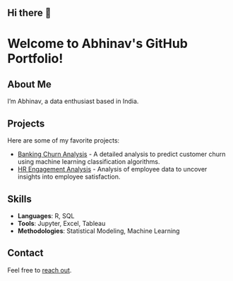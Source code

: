 ## Hi there 👋

# Welcome to Abhinav's GitHub Portfolio!

## About Me
I’m Abhinav, a data enthusiast based in India. 

## Projects
Here are some of my favorite projects:
- [Banking Churn Analysis](https://github.com/isabhinav/BankChurn) - A detailed analysis to predict customer churn using machine learning classification algorithms.
- [HR Engagement Analysis](https://github.com/isabhinav/HREngagement1) - Analysis of employee data to uncover insights into employee satisfaction.

## Skills
- **Languages**: R, SQL
- **Tools**: Jupyter, Excel, Tableau
- **Methodologies**: Statistical Modeling, Machine Learning


## Contact
Feel free to [reach out](mailto:abhinav.singh@live.com).

<!--
**isabhinav/isabhinav** is a ✨ _special_ ✨ repository because its `README.md` (this file) appears on your GitHub profile.

Here are some ideas to get you started:

- 🔭 I’m currently working on ...
- 🌱 I’m currently learning ...
- 👯 I’m looking to collaborate on ...
- 🤔 I’m looking for help with ...
- 💬 Ask me about ...
- 📫 How to reach me: ...
- 😄 Pronouns: ...
- ⚡ Fun fact: ...
-->
